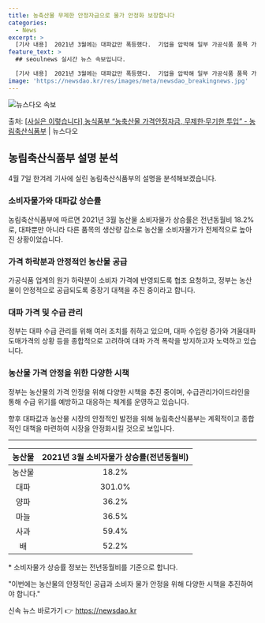 ```yaml
---
title: 농축산물 무제한 안정자금으로 물가 안정화 보장합니다
categories:
  - News
excerpt: >
  [기사 내용]  2021년 3월에는 대파값만 폭등했다.  기업을 압박해 일부 가공식품 품목 가격을 내리게 하…
feature_text: >
  ## seoulnews 실시간 뉴스 속보입니다.

  [기사 내용]  2021년 3월에는 대파값만 폭등했다.  기업을 압박해 일부 가공식품 품목 가격을 내리게 하…
image: 'https://newsdao.kr/res/images/meta/newsdao_breakingnews.jpg'
---
```


![뉴스다오 속보](https://newsdao.kr/res/images/meta/newsdao_breakingnews.jpg)

<p>출처: <a href="https://newsdao.kr/3551" rel="dofollow">[사실은 이렇습니다] 농식품부 “농축산물 가격안정자금, 무제한·무기한 투입” - 농림축산식품부</a> | 뉴스다오</p>

<h2 data-ke-size="size26">농림축산식품부 설명 분석</h2>
<p data-ke-size="size16">4월 7일 한겨레 기사에 실린 농림축산식품부의 설명을 분석해보겠습니다.</p>

<h3>소비자물가와 대파값 상슨률</h3>
<p data-ke-size="size16">농림축산식품부에 따르면 2021년 3월 농산물 소비자물가 상승률은 전년동월비 18.2%로, 대파뿐만 아니라 다른 품목의 생산량 감소로 농산물 소비자물가가 전체적으로 높아진 상황이었습니다.</p>

<h3>가격 하락분과 안정적인 농산물 공급</h3>
<p data-ke-size="size16">가공식품 업계의 원가 하락분이 소비자 가격에 반영되도록 협조 요청하고, 정부는 농산물이 안정적으로 공급되도록 중장기 대책을 추진 중이라고 합니다.</p>

<h3>대파 가격 및 수급 관리</h3>
<p data-ke-size="size16">정부는 대파 수급 관리를 위해 여러 조치를 취하고 있으며, 대파 수입량 증가와 겨울대파 도매가격의 상황 등을 종합적으로 고려하여 대파 가격 폭락을 방지하고자 노력하고 있습니다.</p>

<h3>농산물 가격 안정을 위한 다양한 시책</h3>
<p data-ke-size="size16">정부는 농산물의 가격 안정을 위해 다양한 시책을 추진 중이며, 수급관리가이드라인을 통해 수급 위기를 예방하고 대응하는 체계를 운영하고 있습니다.</p>

<p data-ke-size="size16">향후 대파값과 농산물 시장의 안정적인 발전을 위해 농림축산식품부는 계획적이고 종합적인 대책을 마련하여 시장을 안정화시킬 것으로 보입니다.</p>

<hr>

<table>
  <thead>
    <tr>
      <th>농산물</th>
      <th>2021년 3월 소비자물가 상승률(전년동월비)</th>
    </tr>
  </thead>
  <tbody>
    <tr>
      <td style="text-align: center;">농산물</td>
      <td style="text-align: center;">18.2%</td>
    </tr>
    <tr>
      <td style="text-align: center;">대파</td>
      <td style="text-align: center;">301.0%</td>
    </tr>
    <tr>
      <td style="text-align: center;">양파</td>
      <td style="text-align: center;">36.2%</td>
    </tr>
    <tr>
      <td style="text-align: center;">마늘</td>
      <td style="text-align: center;">36.5%</td>
    </tr>
    <tr>
      <td style="text-align: center;">사과</td>
      <td style="text-align: center;">59.4%</td>
    </tr>
    <tr>
      <td style="text-align: center;">배</td>
      <td style="text-align: center;">52.2%</td>
    </tr>
  </tbody>
</table>
<p data-ke-size="size16">* 소비자물가 상승률 정보는 전년동월비를 기준으로 합니다.</p>

<p data-ke-size="size16">"이번에는 농산물의 안정적인 공급과 소비자 물가 안정을 위해 다양한 시책을 추진하여야 합니다."</p> 

신속 뉴스 바로가기 👉 <a href="https://newsdao.kr" rel="dofollow">https://newsdao.kr</a>


